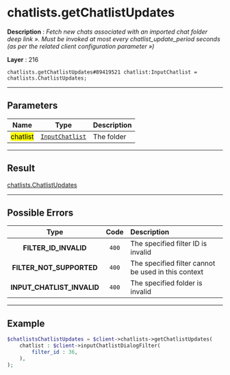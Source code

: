 # chatlists.getChatlistUpdates

**Description** : *Fetch new chats associated with an imported chat folder deep link &raquo;\. Must be invoked at most every chatlist\_update\_period seconds \(as per the related client configuration parameter &raquo;\)*

**Layer** : 216

```tl
chatlists.getChatlistUpdates#89419521 chatlist:InputChatlist = chatlists.ChatlistUpdates;
```

---

## Parameters

| Name | Type | Description |
| :---: | :---: | :--- |
| <mark>chatlist</mark> | [`InputChatlist`](type/InputChatlist) | The folder |

---

## Result

[chatlists.ChatlistUpdates](type/chatlists.ChatlistUpdates)

---

## Possible Errors

| Type | Code | Description |
| :---: | :---: | :--- |
| **FILTER_ID_INVALID** | `400` | The specified filter ID is invalid |
| **FILTER_NOT_SUPPORTED** | `400` | The specified filter cannot be used in this context |
| **INPUT_CHATLIST_INVALID** | `400` | The specified folder is invalid |

---

## Example

```php
$chatlistsChatlistUpdates = $client->chatlists->getChatlistUpdates(
	chatlist : $client->inputChatlistDialogFilter(
		filter_id : 36,
	),
);
```